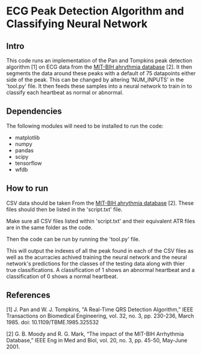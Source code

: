 # ECG Peak Detection Algorithm and Classifying Neural Network

## Intro

This code runs an implementation of the Pan and Tompkins peak detection algorithm [1] on ECG data from the [MIT-BIH ahrythmia database](https://physionet.org/content/mitdb/1.0.0/) [2]. It then segments the data around these peaks with a default of 75 datapoints either side of the peak. This can be changed by altering 'NUM_INPUTS' in the 'tool.py' file. It then feeds these samples into a neural network to train in to classify each heartbeat as normal or abnormal.

## Dependencies

The following modules will need to be installed to run the code:
* matplotlib
* numpy
* pandas
* scipy
* tensorflow
* wfdb

## How to run

CSV data should be taken From the [MIT-BIH ahrythmia database](https://physionet.org/content/mitdb/1.0.0/) [2]. These files should then be listed in the 'script.txt' file.

Make sure all CSV files listed within 'script.txt' and their equivalent ATR files are in the same folder as the code.

Then the code can be run by running the 'tool.py' file.

This will output the indexes of all the peak found in each of the CSV files as well as the acurracies achived training the neural network and the neural network's predictions for the classes of the testing data along with thier true classifications. A classification of 1 shows an abnormal heartbeat and a classification of 0 shows a normal heartbeat.

## References

[1] J. Pan and W. J. Tompkins, "A Real-Time QRS Detection Algorithm," IEEE Transactions on Biomedical Engineering, vol. 32, no. 3, pp. 230-236, March 1985. doi: 10.1109/TBME.1985.325532

[2] G. B. Moody and R. G. Mark, “The impact of the MIT-BIH Arrhythmia Database,” IEEE Eng in Med and Biol, vol. 20, no. 3, pp. 45-50, May-June 2001.
